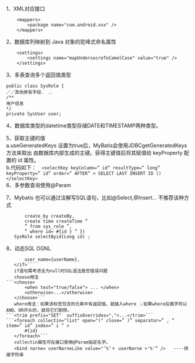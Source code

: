 1、XML对应接口  
```
	<mappers>
		<package name="com.android.xxx" />
	</mappers>
```  
2、数据库列映射到 Java 对象的驼峰式命名属性  
```
	<settings>  
		<settings name="mapUndersocreToCamelCase" value="true" />
	</settings>
```  
3、多表查询多个返回值类型  
```  
public class SysRole { 
／／其他原有字段． ．．
/** 
用户信息
*/ 
private SysUser user;
```  
4、数据库类型的datetime类型存储DATE和TIMESTAMP两种类型。  
  
5、获取主键的值  
	a.useGeneratedKeys 设置为true后，MyBatis会使用JDBCgetGeneratedKeys方法来取出 由数据库内部生成的主键。获得主键值后将其赋值给 keyProperty 配置的 id 属性。  
	b.代码如下：```  
	<selectKey keyColumn=” id” resultType=” long” keyProperty=” id” order=” AFTER” >
		SELECT LAST INSERT ID () 
	</selectKey>
	```  
6、多参数查询使用@Param  
  
7、Mybatis 也可以通过注解写SQL语句，比如@Select,@Insert...  不推荐该种方式
 ```@Select ({ ” select id, role name roleName, enabled, 
		create_by createBy, 
		create time createTime ” 
		” from sys_role ”, 
		” where id= #{id } ” }) 
	SysRole selectByid(Long id) ;
```	  

8、动态SQL OGNL  
 ```<if test="true/false">
		user_name={userName},
	</if>```  
	if语句需考虑全为null时SQL语法是否错误问题  
	choose用法
 ```<choose>
		<when test="true/false"> ... </when>
		<otherwise>...</otherwise>
	</choose>```  
	where用法：如果该标签包含的元素中有返回值，就插入where ；如果where后面字符以AND、OR开头的，就将它们剔除。  
 ```<trim prefix="SET" 	suffixOverrides=",">...</trim>```
 ```<foreach collectin="list" open="(" close=” )” separator=” , ” item=” id” index=” i ” >
		#{id} 
	</foreach>```  
	collectin属性可在接口使用@Param指定名字。  
	<bind narne= userNarneLike value="’%’＋ userNarne +'%'” />	----拼接字符串  
	
  
  